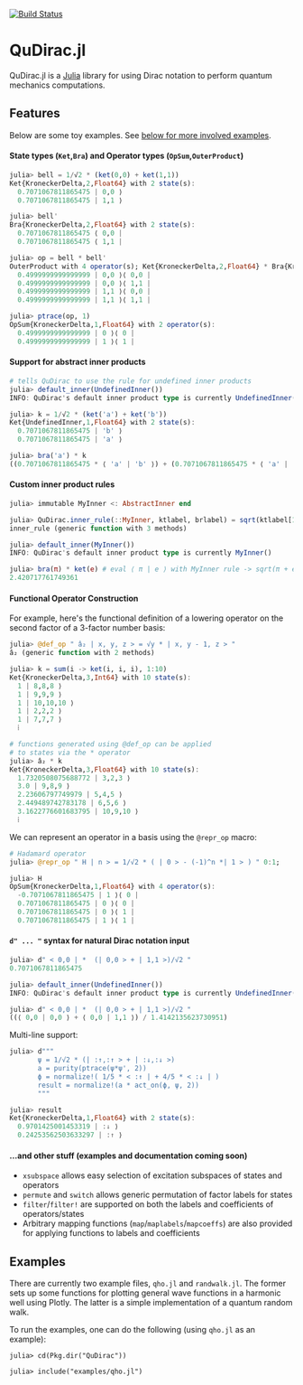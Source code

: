 [![Build Status](https://travis-ci.org/JuliaQuantum/QuDirac.jl.svg?branch=master)](https://travis-ci.org/JuliaQuantum/QuDirac.jl)
# QuDirac.jl

QuDirac.jl is a [Julia](http://julialang.org/) library for using Dirac notation to perform 
quantum mechanics computations. 

## Features

Below are some toy examples. See [below for more involved examples](#examples).

#### State types (`Ket`,`Bra`) and Operator types (`OpSum`,`OuterProduct`)

```julia
julia> bell = 1/√2 * (ket(0,0) + ket(1,1))
Ket{KroneckerDelta,2,Float64} with 2 state(s):
  0.7071067811865475 | 0,0 ⟩
  0.7071067811865475 | 1,1 ⟩

julia> bell'
Bra{KroneckerDelta,2,Float64} with 2 state(s):
  0.7071067811865475 ⟨ 0,0 |
  0.7071067811865475 ⟨ 1,1 |

julia> op = bell * bell'
OuterProduct with 4 operator(s); Ket{KroneckerDelta,2,Float64} * Bra{KroneckerDelta,2,Float64}:  
  0.4999999999999999 | 0,0 ⟩⟨ 0,0 |
  0.4999999999999999 | 0,0 ⟩⟨ 1,1 |
  0.4999999999999999 | 1,1 ⟩⟨ 0,0 |
  0.4999999999999999 | 1,1 ⟩⟨ 1,1 |

julia> ptrace(op, 1)
OpSum{KroneckerDelta,1,Float64} with 2 operator(s):
  0.4999999999999999 | 0 ⟩⟨ 0 |
  0.4999999999999999 | 1 ⟩⟨ 1 |
```

#### Support for abstract inner products

```julia
# tells QuDirac to use the rule for undefined inner products
julia> default_inner(UndefinedInner())
INFO: QuDirac's default inner product type is currently UndefinedInner()

julia> k = 1/√2 * (ket('a') + ket('b'))
Ket{UndefinedInner,1,Float64} with 2 state(s):
  0.7071067811865475 | 'b' ⟩
  0.7071067811865475 | 'a' ⟩

julia> bra('a') * k
((0.7071067811865475 * ⟨ 'a' | 'b' ⟩) + (0.7071067811865475 * ⟨ 'a' | 'a' ⟩))
```

#### Custom inner product rules

```julia
julia> immutable MyInner <: AbstractInner end

julia> QuDirac.inner_rule(::MyInner, ktlabel, brlabel) = sqrt(ktlabel[1]+brlabel[1])
inner_rule (generic function with 3 methods)

julia> default_inner(MyInner())
INFO: QuDirac's default inner product type is currently MyInner()

julia> bra(π) * ket(e) # eval ⟨ π | e ⟩ with MyInner rule -> sqrt(π + e)
2.420717761749361
```

#### Functional Operator Construction

For example, here's the functional definition of a lowering operator 
on the second factor of a 3-factor number basis: 

```julia
julia> @def_op " â₂ | x, y, z > = √y * | x, y - 1, z > "
â₂ (generic function with 2 methods)

julia> k = sum(i -> ket(i, i, i), 1:10)
Ket{KroneckerDelta,3,Int64} with 10 state(s):
  1 | 8,8,8 ⟩
  1 | 9,9,9 ⟩
  1 | 10,10,10 ⟩
  1 | 2,2,2 ⟩
  1 | 7,7,7 ⟩
  ⁞

# functions generated using @def_op can be applied 
# to states via the * operator
julia> â₂ * k
Ket{KroneckerDelta,3,Float64} with 10 state(s):
  1.7320508075688772 | 3,2,3 ⟩
  3.0 | 9,8,9 ⟩
  2.23606797749979 | 5,4,5 ⟩
  2.449489742783178 | 6,5,6 ⟩
  3.1622776601683795 | 10,9,10 ⟩
  ⁞
```

We can represent an operator in a basis using the `@repr_op` macro:

```julia
# Hadamard operator
julia> @repr_op " H | n > = 1/√2 * ( | 0 > - (-1)^n *| 1 > ) " 0:1;

julia> H
OpSum{KroneckerDelta,1,Float64} with 4 operator(s):
  -0.7071067811865475 | 1 ⟩⟨ 0 |
  0.7071067811865475 | 0 ⟩⟨ 0 |
  0.7071067811865475 | 0 ⟩⟨ 1 |
  0.7071067811865475 | 1 ⟩⟨ 1 |
```

#### `d" ... "` syntax for natural Dirac notation input

```julia
julia> d" < 0,0 | *  (| 0,0 > + | 1,1 >)/√2 "
0.7071067811865475

julia> default_inner(UndefinedInner())
INFO: QuDirac's default inner product type is currently UndefinedInner()

julia> d" < 0,0 | *  (| 0,0 > + | 1,1 >)/√2 "
((⟨ 0,0 | 0,0 ⟩ + ⟨ 0,0 | 1,1 ⟩) / 1.4142135623730951)
```

Multi-line support:

```julia
julia> d"""
       ψ = 1/√2 * (| :↑,:↑ > + | :↓,:↓ >)
       a = purity(ptrace(ψ*ψ', 2))
       ϕ = normalize!( 1/5 * < :↑ | + 4/5 * < :↓ | )
       result = normalize!(a * act_on(ϕ, ψ, 2))
       """

julia> result
Ket{KroneckerDelta,1,Float64} with 2 state(s):
  0.9701425001453319 | :↓ ⟩
  0.24253562503633297 | :↑ ⟩
```

#### ...and other stuff (examples and documentation coming soon)

- `xsubspace` allows easy selection of excitation subspaces of states and operators
- `permute` and `switch` allows generic permutation of factor labels for states
- `filter`/`filter!` are supported on both the labels and coefficients of operators/states
- Arbitrary mapping functions (`map`/`maplabels`/`mapcoeffs`) are also provided for applying functions to labels and coefficients

## Examples

There are currently two example files, `qho.jl` and `randwalk.jl`. The former sets up some functions for plotting general wave functions in a harmonic well using Plotly. The latter is a simple implementation of a quantum random 
walk.

To run the examples, one can do the following (using `qho.jl` as an example):

```
julia> cd(Pkg.dir("QuDirac"))

julia> include("examples/qho.jl")
```
